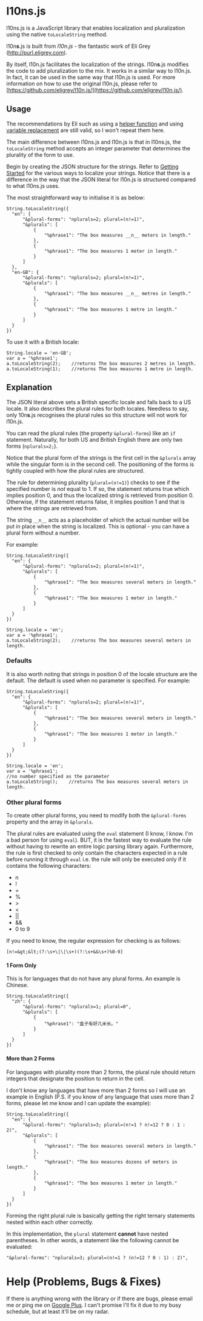 l10ns.js
========

l10ns.js is a JavaScript library that enables localization and
pluralization using the native `toLocaleString` method.

l10n**s**.js is built from *l10n.js* - the fantastic work of Eli Grey
(http://purl.eligrey.com).

By itself, l10n.js facilitates the localization
of the strings. l10n**s**.js modifies the code to add pluralization to
the mix. It works in a similar way to l10n.js. In fact, it can be
used in the same way that l10n.js is used. For more
information on how to use the original l10n.js, please refer to
[https://github.com/eligrey/l10n.js/](https://github.com/eligrey/l10n.js/).

Usage
-----

The recommendations by Eli such as using a
[helper function](https://github.com/eligrey/l10n.js/#localizing-strings)
and using
[variable replacement](https://github.com/eligrey/l10n.js/#variable-replacement)
are still valid, so I won't repeat them here.

The main difference between l10ns.js and l10n.js is that in l10ns.js, the
`toLocaleString` method accepts an integer parameter that determines
the plurality of the form to use.

Begin by creating the JSON structure for the strings. Refer to 
[Getting Started](https://github.com/eligrey/l10n.js#getting-started)
for the various ways to localize your strings. Notice that there is a
difference in the way that the JSON literal for l10n.js is structured
compared to what l10ns.js uses.

The most straightforward way to initialise it is as below:

    String.toLocaleString({
      "en": {
          "&plural-forms": "nplurals=2; plural=(n!=1)",
          "&plurals": [
              {
                  "%phrase1": "The box measures __n__ meters in length."
              },
              {
                  "%phrase1": "The box measures 1 meter in length."
              }
          ]
      },
      "en-GB": {
          "&plural-forms": "nplurals=2; plural=(n!=1)",
          "&plurals": [
              {
                  "%phrase1": "The box measures __n__ metres in length."
              },
              {
                  "%phrase1": "The box measures 1 metre in length."
              }
          ]
      }
    })

To use it with a British locale:

    String.locale = 'en-GB';
    var a = '%phrase1';
    a.toLocaleString(2);    //returns The box measures 2 metres in length.
    a.toLocaleString(1);    //returns The box measures 1 metre in length.

Explanation
-----------

The JSON literal above sets a British specific locale and falls back to
a US locale. It also describes the plural rules for both locales. Needless
to say, only 10n**s**.js recognises the plural rules so this structure
will not work for l10n.js.

You can read the plural rules (the property `&plural-forms`) like 
an `if` statement. Naturally, for both
US and British English there are only two forms (`nplurals=2;`).

Notice that the plural form of the strings is the first cell in the
`&plurals` array while the singular form is in
the second cell. The positioning of the forms is tightly coupled
with how the plural rules are structured.

The rule for determining plurality (`plural=(n!=1)`) checks to see if the
specified number is *not* equal to 1. If so, the statement returns true
which implies position 0, and thus the localized string is retrieved from
position 0. Otherwise, if the statement returns false, it implies position
1 and that is where the strings are retrieved from.

The string `__n__` acts as a placeholder of which the actual number
will be put in place when the string is localized. This is optional - you
can have a plural form without a number.

For example:

    String.toLocaleString({
      "en": {
          "&plural-forms": "nplurals=2; plural=(n!=1)",
          "&plurals": [
              {
                  "%phrase1": "The box measures several meters in length."
              },
              {
                  "%phrase1": "The box measures 1 meter in length."
              }
          ]
      }
    })

    String.locale = 'en';
    var a = '%phrase1';
    a.toLocaleString(2);    //returns The box measures several meters in length.

### Defaults

It is also worth noting that strings in position 0 of the locale structure
are the default. The default is used when no parameter is specified.
For example:

    String.toLocaleString({
      "en": {
          "&plural-forms": "nplurals=2; plural=(n!=1)",
          "&plurals": [
              {
                  "%phrase1": "The box measures several meters in length."
              },
              {
                  "%phrase1": "The box measures 1 meter in length."
              }
          ]
      }
    })

    String.locale = 'en';
    var a = '%phrase1';
    //no number specified as the parameter
    a.toLocaleString();    //returns The box measures several meters in length.

### Other plural forms

To create other plural forms, you need to modify both the `&plural-forms`
property and the array in `&plurals`.

The plural rules are evaluated using the `eval` statement (I know, I know. I'm
a bad person for using `eval`). BUT, it is the fastest way to evaluate the
rule without having to rewrite an entire logic parsing library again.
Furthermore, the rule is first checked to only contain the characters expected
in a rule before running it through `eval` i.e. the rule will only be
executed only if it contains the following characters:

- n
- !
- =
- %
- &gt;
- &lt;
- ||
- &&
- 0 to 9

If you need to know, the regular expression for checking is as follows:

    [n!=&gt;&lt;(?:\s+\|\|\s+)(?:\s+&&\s+)%0-9]

#### 1 Form Only

This is for languages that do not have any plural forms. An example is
Chinese.

    String.toLocaleString({
      "zh": {
          "&plural-forms": "nplurals=1; plural=0",
          "&plurals": [
              {
                  "%phrase1": "盒子有好几米长。"
              }
          ]
      }
    })

#### More than 2 Forms

For languages with plurality more than 2 forms, the plural rule should
return integers that designate the position to return in the cell.

I don't know any languages that have more than 2 forms so I will use
an example in English (P.S. if you know of any language that uses more
than 2 forms, please let me know and I can update the example):

    String.toLocaleString({
      "en": {
          "&plural-forms": "nplurals=3; plural=(n!=1 ? n!=12 ? 0 : 1 : 2)",
          "&plurals": [
              {
                  "%phrase1": "The box measures several meters in length."
              },
              {
                  "%phrase1": "The box measures dozens of meters in length."
              },
              {
                  "%phrase1": "The box measures 1 meter in length."
              }
          ]
      }
    })

Forming the right plural rule is basically getting the right ternary
statements nested within each other correctly.

In this implementation, the `plural` statement **cannot** have nested
parentheses. In other words, a statement like the following cannot
be evaluated:

    "&plural-forms": "nplurals=3; plural=(n!=1 ? (n!=12 ? 0 : 1) : 2)",

Help (Problems, Bugs & Fixes)
=============================

If there is anything wrong with the library or if there are bugs, please
email me or ping me on
[Google Plus](https://plus.google.com/u/0/111698875815737915836/posts).
I can't promise I'll fix it due to my busy schedule, but at least it'll
be on my radar.

